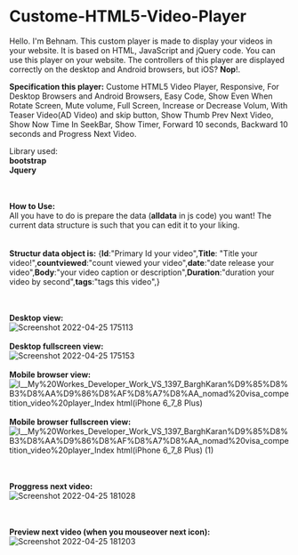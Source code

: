 # Custome-HTML5-Video-Player
Hello. I'm Behnam. This custom player is made to display your videos in your website. It is based on HTML, JavaScript and jQuery code. You can use this player on your website. The controllers of this player are displayed correctly on the desktop and Android browsers, but iOS? **Nop**!.

**Specification this player:**
Custome HTML5 Video Player, Responsive, For Desktop Browsers and Android Browsers, Easy Code, Show Even When Rotate Screen, Mute volume, Full Screen, Increase or Decrease Volum, With Teaser Video(AD Video) and skip button, Show Thumb Prev Next Video, Show Now Time In SeekBar, Show Timer, Forward 10 seconds, Backward 10 seconds and Progress Next Video.

Library used:<br/>
**bootstrap**<br/>
**Jquery**

<br/><br/>
**How to Use:**<br/>
All you have to do is prepare the data (**alldata** in js code) you want! The current data structure is such that you can edit it to your liking.
<br/><br/><br/>
**Structur data object is:**
{**Id**:"Primary Id your video",**Title**: "Title your video!",**countviewed**:"count viewed your video",**date**:"date release your video",**Body**:"your video caption or description",**Duration**:"duration your video by second",**tags**:"tags this video",}
<br/><br/><br/>

**Desktop view:**<br/>
![Screenshot 2022-04-25 175113](https://user-images.githubusercontent.com/71831664/165097839-89f1996d-9136-4bf9-9ddf-7f0faee31a91.png)
<br/><br/>
**Desktop fullscreen view:**<br/>
![Screenshot 2022-04-25 175153](https://user-images.githubusercontent.com/71831664/165097978-572eb4c6-86c8-4dc4-bd70-d75d5433401f.png)
<br/><br/>
**Mobile browser view:**<br/>
![_I__My%20Workes_Developer_Work_VS_1397_BarghKaran_%D9%85%D8%B3%D8%AA%D9%86%D8%AF%D8%A7%D8%AA_nomad%20visa_competition_video%20player_Index html(iPhone 6_7_8 Plus)](https://user-images.githubusercontent.com/71831664/165099055-d104b1b8-6a19-40e0-9f2d-8d20668feda0.png)
<br/><br/>
**Mobile browser fullscreen view:**<br/>
![_I__My%20Workes_Developer_Work_VS_1397_BarghKaran_%D9%85%D8%B3%D8%AA%D9%86%D8%AF%D8%A7%D8%AA_nomad%20visa_competition_video%20player_Index html(iPhone 6_7_8 Plus) (1)](https://user-images.githubusercontent.com/71831664/165099084-5154fbdd-4eff-44da-a722-97d5b68fea1a.png)

<br/><br/>
**Proggress next video:**<br/>
![Screenshot 2022-04-25 181028](https://user-images.githubusercontent.com/71831664/165101059-32fd6b8f-fc80-46a0-aaf1-7631e407b96d.png)

<br/><br/>
**Preview next video (when you mouseover next icon):**<br/>
![Screenshot 2022-04-25 181203](https://user-images.githubusercontent.com/71831664/165101218-1ecd1318-24b1-44c7-8ea1-53e10d45d7e6.png)
